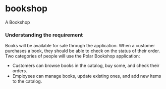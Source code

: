 # bookshop
A Bookshop

### Understanding the requirement

Books will be available for sale through the application. When a customer purchases a book, they should be able to check on the status of their order. 
Two categories of people will use the Polar Bookshop application:

* Customers can browse books in the catalog, buy some, and check their orders.
* Employees can manage books, update existing ones, and add new items to the catalog.

